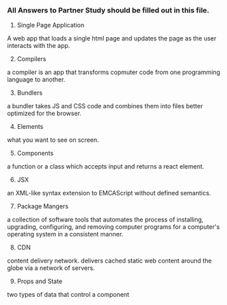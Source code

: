 ### All Answers to Partner Study should be filled out in this file.

1. Single Page Application

A web app that loads a single html page and updates the page as the user interacts with the app.

2. Compilers

a compiler is an app that transforms copmuter code from one programming language to another.

3. Bundlers

a bundler takes JS and CSS code and combines them into files better optimized for the browser.

4. Elements

what you want to see on screen.

5. Components

a function or a class which accepts input and returns a react element.

6. JSX

an XML-like syntax extension to EMCAScript without defined semantics.

7. Package Mangers

a collection of software tools that automates the process of installing, upgrading, configuring, and removing computer programs for a computer's operating system in a consistent manner.

8. CDN

content delivery network. delivers cached static web content around the globe via a network of servers.

9. Props and State

two types of data that control a component
